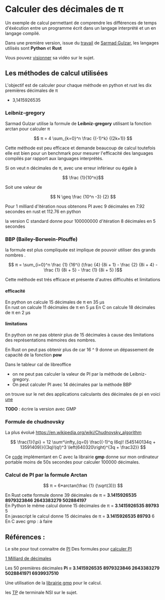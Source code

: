 # Calculer des décimales de π

Un exemple de calcul permettant de comprendre les différences de temps d'éxécution entre un programme écrit dans un langage interprété et un en langage compilé.

Dans une première version, issue du [travail](https://github.com/sarmadgulzar/calculate-pi-python-vs-rust) de [Sarmad Gulzar](https://github.com/sarmadgulzar), les langages utilisés sont **Python** et **Rust**

Vous pouvez [visionner](https://www.youtube.com/watch?v=4nOdO4SDdO0) sa vidéo sur le sujet.

## Les méthodes de calcul utilisées
L'objectif est de calculer pour chaque méthode en python et rust les dix premières décimales de π

* 3,1415926535

### Leibniz-gregory
Sarmad Gulzar utilise la formule de **Leibniz-gregory** utilisant la fonction arctan pour calculer π

$$ π = 4 \sum_{k=0}^n \frac {(-1)^k} {(2k+1)} $$


Cette méthode est peu efficace et demande beaucoup de calcul toutefois elle est bien pour un benchmark pour mesurer l'efficacité des languages compilés par rapport aux languages interprétés.

Si on veut n décimales de π, avec une erreur inférieur ou égale à    

$$ \frac {1}{10^n}$$  

Soit une valeur de

$$ N ​​\geq \frac {10^n -3} {2} $$

Pour 1 milliard d'itération nous obtenons PI avec 9 décimales en 7.92 secondes en rust et 112.76 en python

la version C standard donne pour 100000000 d'itération 8 décimales en 5 secondes


### BBP (Bailey-Borwein-Plouffe)
la formule est plus compliquée est implique de pouvoir utiliser des grands nombres .

$$ π = \sum_{i=0}^n \frac {1} {16^i} (\frac {4} {8i + 1} - \frac {2} {8i + 4} - \frac {1} {8i + 5} - \frac {1} {8i + 5} )$$

Cette méthode est trés efficace et présente d'autres difficultés et limitations

#### efficacité
En python on calcule 15 décimales de π en 35 μs  
En rust on calcule 11 décimales de π en 5 μs
En C on calcule 18 décimales de π en 2 μs

#### limitations
En python on ne pas obtenir plus de 15 décimales  à cause des limitations des représentations mémoires des nombres.

En Rust on peut pas obtenir plus de car 16 ^ 9 donne un dépassement de capacité de la fonction **pow**

Dans le tableur cal de libreoffice   
*  on ne peut pas calculer la valeur de PI par la méthode de Leibniz-gregory.
* On peut calculer PI avec 14 décimales par la méthode BBP

on trouve sur le net des applications calculants des décimales de pi en voici [une](https://calculatrices.app/calculatrice-de-precision-pi)

**TODO** : écrire la version avec GMP

### Formule de chudnovsky
La plus évolué https://en.wikipedia.org/wiki/Chudnovsky_algorithm

$$ \frac{1}{\pi} = 12 \sum^\infty_{q=0} \frac{(-1)^q (6q)! (545140134q + 13591409)}{(3q)!(q!)^3 \left(640320\right)^{3q + \frac32}}  $$

Ce [code](https://beej.us/blog/data/pi-chudnovsky-gmp/chudnovsky_c.txt) implémentant en C avec la librairie **gmp** donne sur mon ordinateur portable moins de 50s secondes pour calculer 100000 décimales.


### Calcul de PI par la formule Arctan

 $$ π = 6*arctan(\frac {1} {\sqrt(3)}) $$

En Rust cette formule donne 39 décimales de     π = **3.1415926535 8979323846 2643383279 502884197**   
En Python le même calcul donne 15 décimales de  π = **3.1415926535 89793** 5   
En javascript le  calcul donne 15 décimales de  π = **3.1415926535 89793** 6   
En C avec gmp : à faire

## Références :

Le site pour tout connaitre de [PI](http://pi314.net/fr/index.php)
Des formules pour [calculer PI](http://www.gecif.net/articles/mathematiques/pi/)

[1 Milliard de décimales](http://www.gecif.net/articles/mathematiques/pi/pi_decimales.html)

Les 50 premières décimales **Pi = 3.1415926535 8979323846 2643383279 5028841971 6939937510**

Une utilisation de la [librairie gmp](https://beej.us/blog/data/pi-chudnovsky-gmp/) pour le calcul.

les [TP](http://thalesm.hmalherbe.fr/gestclasse/documents/Terminale_NSI/2021-2022/TP/Activite_Decimales_Nombre_PI/Activite_Calcul_des_decimales_du_nombre_PI.html) de terminale NSI sur le sujet.
